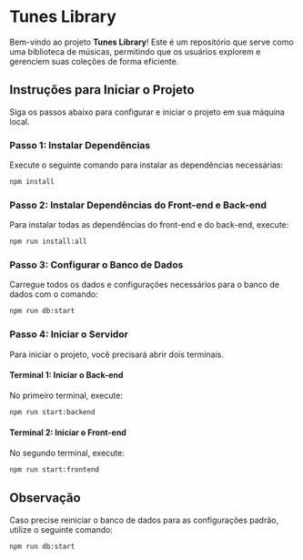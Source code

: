 # Tunes Library

Bem-vindo ao projeto **Tunes Library**! Este é um repositório que serve como uma biblioteca de músicas, permitindo que os usuários explorem e gerenciem suas coleções de forma eficiente.

## Instruções para Iniciar o Projeto

Siga os passos abaixo para configurar e iniciar o projeto em sua máquina local.

### Passo 1: Instalar Dependências

Execute o seguinte comando para instalar as dependências necessárias:

```bash
npm install
```

### Passo 2: Instalar Dependências do Front-end e Back-end

Para instalar todas as dependências do front-end e do back-end, execute:

```bash
npm run install:all
```

### Passo 3: Configurar o Banco de Dados

Carregue todos os dados e configurações necessários para o banco de dados com o comando:

```bash
npm run db:start
```

### Passo 4: Iniciar o Servidor

Para iniciar o projeto, você precisará abrir dois terminais.

#### Terminal 1: Iniciar o Back-end

No primeiro terminal, execute:

```bash
npm run start:backend
```

#### Terminal 2: Iniciar o Front-end

No segundo terminal, execute:

```bash
npm run start:frontend
```

## Observação

Caso precise reiniciar o banco de dados para as configurações padrão, utilize o seguinte comando:

```bash
npm run db:start
```
